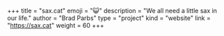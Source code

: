 +++
title = "sax.cat"
emoji = "😺️"
description = "We all need a little sax in our life."
author = "Brad Parbs"
type = "project"
kind = "website"
link = "https://sax.cat"
weight = 60
+++
